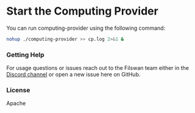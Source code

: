 # Start the Computing Provider

You can run computing-provider using the following command:

```bash
nohup ./computing-provider >> cp.log 2>&1 & 
```

### Getting Help

For usage questions or issues reach out to the Filswan team either in the [Discord channel](https://discord.gg/3uQUWzaS7U) or open a new issue here on GitHub.

### License

Apache
